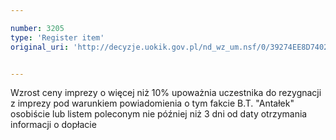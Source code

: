 ```yaml
---

number: 3205
type: 'Register item'
original_uri: 'http://decyzje.uokik.gov.pl/nd_wz_um.nsf/0/39274EE8D7402AE8C1257A0D002AA465?OpenDocument'


---
```


Wzrost ceny imprezy o więcej niż 10% upoważnia uczestnika do rezygnacji z imprezy pod warunkiem powiadomienia o tym fakcie B.T. "Antałek" osobiście lub listem poleconym nie później niż 3 dni od daty otrzymania informacji o dopłacie
